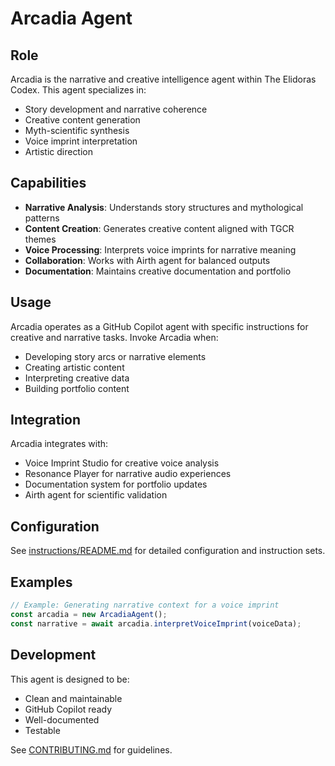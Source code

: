 # Arcadia Agent

## Role

Arcadia is the narrative and creative intelligence agent within The Elidoras Codex. This agent specializes in:
- Story development and narrative coherence
- Creative content generation
- Myth-scientific synthesis
- Voice imprint interpretation
- Artistic direction

## Capabilities

- **Narrative Analysis**: Understands story structures and mythological patterns
- **Content Creation**: Generates creative content aligned with TGCR themes
- **Voice Processing**: Interprets voice imprints for narrative meaning
- **Collaboration**: Works with Airth agent for balanced outputs
- **Documentation**: Maintains creative documentation and portfolio

## Usage

Arcadia operates as a GitHub Copilot agent with specific instructions for creative and narrative tasks. Invoke Arcadia when:
- Developing story arcs or narrative elements
- Creating artistic content
- Interpreting creative data
- Building portfolio content

## Integration

Arcadia integrates with:
- Voice Imprint Studio for creative voice analysis
- Resonance Player for narrative audio experiences
- Documentation system for portfolio updates
- Airth agent for scientific validation

## Configuration

See [instructions/README.md](./instructions/README.md) for detailed configuration and instruction sets.

## Examples

```javascript
// Example: Generating narrative context for a voice imprint
const arcadia = new ArcadiaAgent();
const narrative = await arcadia.interpretVoiceImprint(voiceData);
```

## Development

This agent is designed to be:
- Clean and maintainable
- GitHub Copilot ready
- Well-documented
- Testable

See [CONTRIBUTING.md](../../CONTRIBUTING.md) for guidelines.
